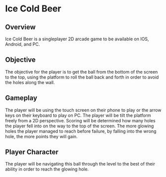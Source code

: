 # Ice Cold Beer

## Overview
Ice Cold Beer is a singleplayer 2D arcade game to be available on IOS, Android, and PC.

## Objective
The objective for the player is to get the ball from the bottom of the screen to the top, using the platform to roll the ball back
and forth in order to avoid the holes along the wall.

## Gameplay
The player will be using the touch screen on their phone to play or the arrow keys on their keyboard to play on PC. The player
will be tilt the platform freely from a 2D perspective.
Scoring will be determined how many holes the player fell into on the way to the top of the screen. The more glowing holes the
player managed to reach before failure, by falling into the wrong hole, the more points they will gain.

## Player Character
The player will be navigating this ball through the level to the best of their ability in order to reach the glowing hole.
